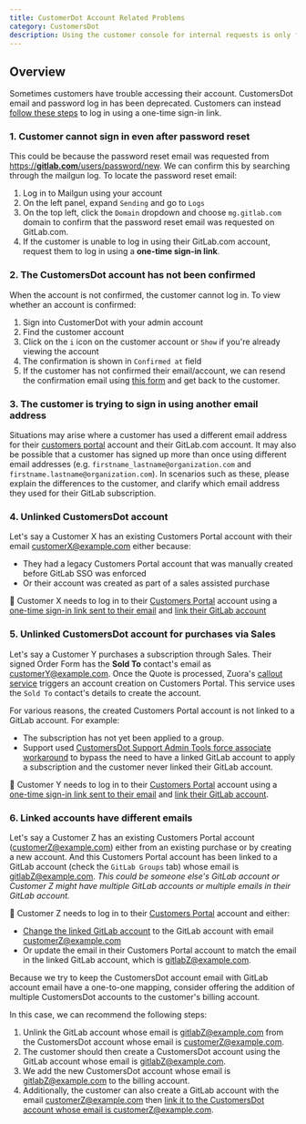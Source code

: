 ```yaml
---
title: CustomerDot Account Related Problems
category: CustomersDot
description: Using the customer console for internal requests is only for special cases where the existing tools won't allow us to complete the task at hand.
---
```


## Overview

Sometimes customers have trouble accessing their account.
CustomersDot email and password log in has been deprecated.
Customers can instead [follow these steps](https://docs.gitlab.com/subscriptions/customers_portal/#sign-in-to-customers-portal) to log in using a one-time sign-in link.

### 1. Customer cannot sign in even after password reset

This could be because the password reset email was requested from [https://**gitlab.com**/users/password/new](https://gitlab.com/users/password/new).
We can confirm this by searching through the mailgun log. To locate the password reset email:

1. Log in to Mailgun using your account
1. On the left panel, expand `Sending` and go to `Logs`
1. On the top left, click the `Domain` dropdown and choose `mg.gitlab.com` domain to confirm that the password reset email was requested on GitLab.com.
1. If the customer is unable to log in using their GitLab.com account, request them to log in using a **one-time sign-in link**.

### 2. The CustomersDot account has not been confirmed

When the account is not confirmed, the customer cannot log in. To view whether an account is confirmed:

1. Sign into CustomerDot with your admin account
1. Find the customer account
1. Click on the `i` icon on the customer account or `Show` if you're already viewing the account
1. The confirmation is shown in `Confirmed at` field
1. If the customer has not confirmed their email/account, we can resend the confirmation email using [this form](https://customers.gitlab.com/customers/confirmation/new) and get back to the customer.

### 3. The customer is trying to sign in using another email address

Situations may arise where a customer has used a different email address for their [customers portal](https://customers.gitlab.com/customers/sign_in) account and their GitLab.com account. It may also be possible that a customer has signed up more than once using different email addresses (e.g. `firstname_lastname@organization.com` and `firstname.lastname@organization.com`). In scenarios such as these, please explain the differences to the customer, and clarify which email address they used for their GitLab subscription.

### 4. Unlinked CustomersDot account

Let's say a Customer X has an existing Customers Portal account with their email <customerX@example.com> either because:

- They had a legacy Customers Portal account that was manually created before GitLab SSO was enforced
- Or their account was created as part of a sales assisted purchase

🔧 Customer X needs to log in to their [Customers Portal](https://customers.gitlab.com/customers/sign_in) account using a [one-time sign-in link sent to their email](https://docs.gitlab.com/subscriptions/customers_portal/#sign-in-to-customers-portal) and [link their GitLab account](https://docs.gitlab.com/subscriptions/customers_portal/#link-a-gitlabcom-account)

### 5. Unlinked CustomersDot account for purchases via Sales

Let's say a Customer Y purchases a subscription through Sales. Their signed Order Form has the **Sold To** contact's email as <customerY@example.com>.
Once the Quote is processed, Zuora's [callout service](https://gitlab.com/gitlab-org/customers-gitlab-com/-/blob/main/doc/zuora/zuora_callouts.md#purpose)
triggers an account creation on Customers Portal. This service uses the `Sold To` contact's details to create the account.

For various reasons, the created Customers Portal account is not linked to a GitLab account.
For example:

- The subscription has not yet been applied to a group.
- Support used [CustomersDot Support Admin Tools force associate workaround](/handbook/support/license-and-renewals/workflows/customersdot/support_tools#force-associate) to bypass the need to have a linked GitLab account to apply a subscription and the customer never linked their GitLab account.

🔧 Customer Y needs to log in to their [Customers Portal](https://customers.gitlab.com/customers/sign_in) account using a [one-time sign-in link sent to their email](https://docs.gitlab.com/subscriptions/customers_portal/#sign-in-to-customers-portal) and [link their GitLab account](https://docs.gitlab.com/subscriptions/customers_portal/#link-a-gitlabcom-account).

### 6. Linked accounts have different emails

Let's say a Customer Z has an existing Customers Portal account (<customerZ@example.com>) either from an existing purchase or by creating a new account.
And this Customers Portal account has been linked to a GitLab account (check the `GitLab Groups` tab) whose email is <gitlabZ@example.com>.
*This could be someone else's GitLab account or Customer Z might have multiple GitLab accounts or multiple emails in their GitLab account.*

🔧 Customer Z needs to log in to their [Customers Portal](https://customers.gitlab.com/customers/sign_in) account and either:

- [Change the linked GitLab account](https://docs.gitlab.com/subscriptions/customers_portal/#change-the-linked-account) to the GitLab account with email <customerZ@example.com>
- Or update the email in their Customers Portal account to match the email in the linked GitLab account, which is <gitlabZ@example.com>.

Because we try to keep the CustomersDot account email with GitLab account email have a one-to-one mapping, consider offering the addition of multiple CustomersDot accounts to the customer's billing account.

In this case, we can recommend the following steps:

1. Unlink the GitLab account whose email is <gitlabZ@example.com> from the CustomersDot account whose email is <customerZ@example.com>.
2. The customer should then create a CustomersDot account using the GitLab account whose email is <gitlabZ@example.com>.
3. We add the new CustomersDot account whose email is <gitlabZ@example.com> to the billing account.
4. Additionally, the customer can also create a GitLab account with the email <customerZ@example.com> then [link it to the CustomersDot account whose email is <customerZ@example.com>](https://docs.gitlab.com/subscriptions/customers_portal/#link-a-gitlabcom-account).
